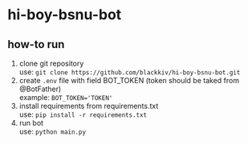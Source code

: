 # hi-boy-bsnu-bot

## how-to run

1. clone git repository  
   use: `git clone https://github.com/blackkiv/hi-boy-bsnu-bot.git`
2. create `.env` file with field BOT_TOKEN (token should be taked from @BotFather)  
   example: `BOT_TOKEN='TOKEN'`
3. install requirements from requirements.txt  
   use: `pip install -r requirements.txt`
4. run bot  
   use: `python main.py`

